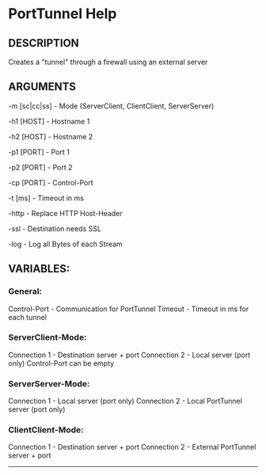 # PortTunnel Help
## DESCRIPTION
Creates a "tunnel" through a firewall using an external server

## ARGUMENTS
-m [sc|cc|ss] - Mode (ServerClient, ClientClient, ServerServer)

-h1 [HOST] - Hostname 1

-h2 [HOST] - Hostname 2

-p1 [PORT] - Port 1

-p2 [PORT] - Port 2

-cp [PORT] - Control-Port

-t [ms] - Timeout in ms

-http - Replace HTTP Host-Header

-ssl - Destination needs SSL

-log - Log all Bytes of each Stream

## VARIABLES:
### General:
  Control-Port - Communication for PortTunnel
  Timeout - Timeout in ms for each tunnel

### ServerClient-Mode:
  Connection 1 - Destination server + port
  Connection 2 - Local server (port only)
  Control-Port can be empty

### ServerServer-Mode:
  Connection 1 - Local server (port only)
  Connection 2 - Local PortTunnel server (port only)

### ClientClient-Mode:
  Connection 1 - Destination server + port
  Connection 2 - External PortTunnel server + port

---------------------------------------------------------
